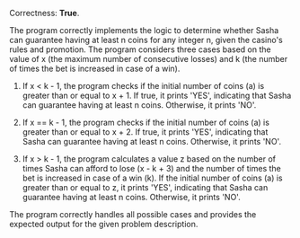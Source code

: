 Correctness: **True**.

The program correctly implements the logic to determine whether Sasha can guarantee having at least n coins for any integer n, given the casino's rules and promotion. The program considers three cases based on the value of x (the maximum number of consecutive losses) and k (the number of times the bet is increased in case of a win).

1.  If x < k - 1, the program checks if the initial number of coins (a) is greater than or equal to x + 1. If true, it prints 'YES', indicating that Sasha can guarantee having at least n coins. Otherwise, it prints 'NO'.

2.  If x == k - 1, the program checks if the initial number of coins (a) is greater than or equal to x + 2. If true, it prints 'YES', indicating that Sasha can guarantee having at least n coins. Otherwise, it prints 'NO'.

3.  If x > k - 1, the program calculates a value z based on the number of times Sasha can afford to lose (x - k + 3) and the number of times the bet is increased in case of a win (k). If the initial number of coins (a) is greater than or equal to z, it prints 'YES', indicating that Sasha can guarantee having at least n coins. Otherwise, it prints 'NO'.

The program correctly handles all possible cases and provides the expected output for the given problem description.